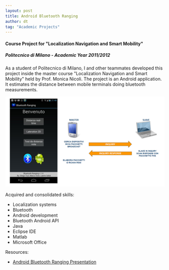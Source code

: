 ```yaml
---
layout: post
title: Android Bluetooth Ranging
author: dt
tag: "Academic Projects"
---
```

#### Course Project for "Localization Navigation and Smart Mobility"
##### Politecnico di Milano - Academic Year 2011/2012

As a student of Politecnico di Milano, I and other teammates developed this project inside the master course "Localization Navigation and Smart Mobility" held by Prof. Monica Nicoli.
The project is an Android application. It estimates the distance between mobile terminals doing bluetooth measurements.

<img src="/assets/img/2012-07-27-polimi-scni.jpg" class="img-fluid" alt="android ranging image">

Acquired and consolidated skills:
* Localization systems
* Bluetooth
* Android development
* Bluetooth Android API
* Java
* Eclipse IDE
* Matlab
* Microsoft Office

Resources:
* [Android Bluetooth Ranging Presentation](/assets/pdf/2018-06-03_unicas_imcs_scos_user_manual.pdf)